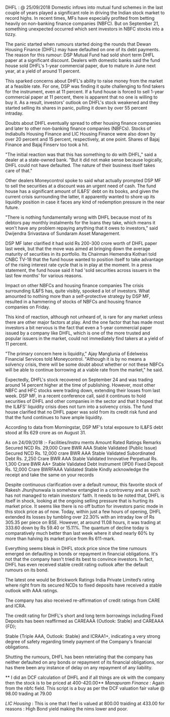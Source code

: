 DHFL :
@ 25/09/2018
Domestic infows into mutual fund schemes in the last couple of years played a significant role in driving the Indian stock market to record highs. In recent times, MFs have especially profited from betting heavily on non-banking finance companies (NBFC). But on September 21, something unexpected occurred which sent investors in NBFC stocks into a tizzy.

The panic started when rumours started doing the rounds that Dewan Housing Finance (DHFL) may have defaulted on one of its debt payments. The reason for this rumour:  DSP Mutual Fund had sold short term DHFL paper at a significant discount. Dealers with domestic banks said the fund house sold DHFL's 1-year commercial paper, due to mature in June next year, at a yield of around 11 percent.

This sparked concerns about DHFL's ability to raise money from the market at a feasible rate. For one, DSP was finding it quite challenging to find takers for the instrument, even at 11 percent. If a fund house is forced to sell 1-year commercial paper at 11 percent, there is apparent that no one is willing to buy it. As a result, investors' outlook on DHFL's stock weakened and they started selling its shares in panic, pulling it down by over 55 percent intraday.

Doubts about DHFL eventually spread to other housing finance companies and later to other non-banking finance companies (NBFCs). Stocks of Indiabulls Housing Finance and LIC Housing Finance were also down by over 20 percent and 15 percent, respectively, at one point. Shares of Bajaj Finance and Bajaj Finserv too took a hit.



"The initial reaction was that this has something to do with DHFL," said a dealer at a state-owned bank. "But it did not make sense because logically, DHFL could not have defaulted. The nature of their business itself takes care of that."

Other dealers Moneycontrol spoke to said what actually prompted DSP MF to sell the securities at a discount was an urgent need of cash. The fund house has a significant amount of IL&FS' debt on its books, and given the current crisis surrounding the latter, it apparently wanted to shore up its liquidity position in case it faces any kind of redemption pressure in the near future.

"There is nothing fundamentally wrong with DHFL because most of its debtors pay monthly instalments for the loans they take, which means it won't have any problem repaying anything that it owes to investors," said Dwijendra Srivastava of Sundaram Asset Management.

DSP MF later clarified it had sold Rs 200-300 crore worth of DHFL paper last week, but that the move was aimed at bringing down the average maturity of securities in its portfolio. Its Chairman Hemendra Kothari told CNBC TV-18 that the fund house wanted to position itself to take advantage of the rising interest rate cycle that is in play at the moment. In a press statement, the fund house said it had 'sold securities across issuers in the last few months' for various reasons.

Impact on other NBFCs and housing finance companies
The crisis surrounding IL&FS has, quite visibly, spooked a lot of investors. What amounted to nothing more than a self-protective strategy by DSP MF, resulted in a hammering of stocks of NBFCs and housing finance companies on Friday.

This kind of reaction, although not unheard of, is rare for any market unless there are other major factors at play. And the one factor that has made most investors a bit nervous is the fact that even a 1-year commercial paper issued by a company like DHFL, which is one of the more trusted and popular issuers in the market, could not immediately find takers at a yield of 11 percent.

"The primary concern here is liquidity," Ajay Manglunia of Edelweiss Financial Services told Moneycontrol. "Although it is by no means a solvency crisis, there will be some doubt about whether or not these NBFCs will be able to continue borrowing at a viable rate from the market," he said.

Expectedly, DHFL's stock recovered on September 24 and was trading around 14 percent higher at the time of publishing. However, most other NBFC and HFC stocks were trading down, extending their losses from last week. DSP MF, in a recent conference call, said it continues to hold securities of DHFL and other companies in the sector and that it hoped that the IL&FS' liquidity crisis does not turn into a solvency crisis. The fund house clarified that no DHFL paper was sold from its credit risk fund and that the fund continues to have ample liquidity.

According to data from Morningstar, DSP MF's total exposure to IL&FS debt stood at Rs 629 crore as on August 31.

As on 24/09/2018 :-
Facilities/lnstru ments Amount Rated Ratings Remarks
Secured NCD Rs. 29,000 Crare BWR AAA Stable Validated
(Public Issue)
Secured NCD Rs. 12,000 crare BWR AAA Stable Validated
Subordinated Debt Rs. 2,250 Crare BWR AAA Stable Validated
Innovative Perpetual Rs. 1,300 Crare BWR AA+ Stable Validated
Debt Instrument (IPDI)
Fixed Deposit Rs. 12,000 Crare BWRFAAA Validated
Stable
Kindly acknowledge the receipt and take the same on your records

Despite continuous clarification over a default rumour, this favorite stock of Rakesh Jhunjhunwala is somehow entangled in a controversy and as such has not managed to retain investors' faith. It needs to be noted that, DHFL is itself in shock, looking at the ongoing selling pressure that is hurting its market price. It seems like there is no off button for investors panic mode in this stock price as of now. Today, within just a few hours of opening, DHFL extended its losses by tumbling over 22.30% with an intraday low of Rs 305.35 per piece on BSE. However, at around 11.08 hours, it was trading at 333.60 down by Rs 59.40 or 15.11%. The quantum of decline today is comparatively much better than last week where it shed nearly 60% by more than halving its market price from Rs 611-mark. 
 
Everything seems bleak in DHFL stock price since the time rumours emerged on defaulting in bonds or  repayment in financial obligations.  It's not that the company hasn't tried its best to convince investors. In fact, DHFL has even received stable credit rating outlook after the default rumours on its bond. 

The latest one would be Brickwork Ratings India Private Limited’s rating where right from its secured NCDs to fixed deposits have received a stable outlook with AAA ratings. 

The company has also received re-affirmation of credit ratings from CARE and ICRA. 

The credit rating for DHFL's short and long term borrowings including Fixed Deposits has been reaffirmed as CAREAAA {Outlook: Stable} and CAREAAA {FD}; 

Stable {Triple AAA, Outlook: Stable} and ICRAA1+, indicating a very strong degree of safety regarding timely payment of the Company's financial obligations.

Shutting the rumours, DHFL has been reteriating that the company has neither defaulted on any bonds or repayment of its financial obligations, nor has there been any instance of delay on any repayment of any liability. 

** I did an DCF calculation of DHFL and if all things are ok with the company then the stock is to be priced at 400-420.00**
_Manapuram Finance_ :
Again from the nbfc field. This script is a buy as per the DCF valuation fair value @ 98.00 trading at 79.00

_LIC Housing_ :
This is one that I feel is valued at 800.00 traiding at 433.00 for reasons : High Bond yield making the nims lower and poor.
